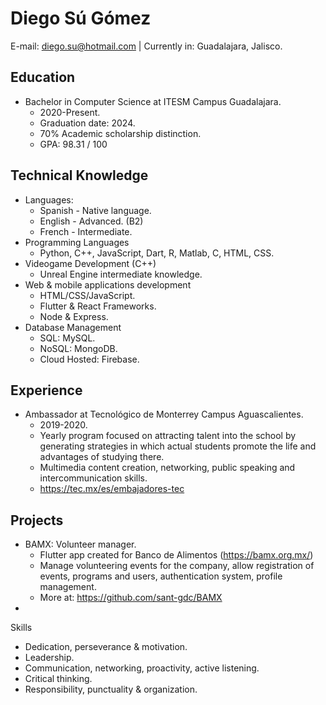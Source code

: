 # Diego Sú Gómez

E-mail: diego.su@hotmail.com | Currently in: Guadalajara, Jalisco.

Education
- 
- Bachelor in Computer Science at ITESM Campus Guadalajara.
  - 2020-Present.
  - Graduation date: 2024.
  - 70% Academic scholarship distinction.
  - GPA: 98.31 / 100

Technical Knowledge
-
- Languages:
  - Spanish - Native language.
  - English - Advanced. (B2)
  - French - Intermediate.
- Programming Languages
  - Python, C++, JavaScript, Dart, R, Matlab, C, HTML, CSS.
- Videogame Development (C++)
  - Unreal Engine intermediate knowledge.
- Web & mobile applications development
  - HTML/CSS/JavaScript.
  - Flutter & React Frameworks.
  - Node & Express.
- Database Management
  - SQL: MySQL.
  - NoSQL: MongoDB.
  - Cloud Hosted: Firebase.

Experience
-
- Ambassador at Tecnológico de Monterrey Campus Aguascalientes.
  - 2019-2020.
  - Yearly program focused on attracting talent into the school by generating strategies in which actual students promote the life and advantages of studying there.
  - Multimedia content creation, networking, public speaking and intercommunication skills.
  - https://tec.mx/es/embajadores-tec

Projects
-
- BAMX: Volunteer manager.
  - Flutter app created for Banco de Alimentos (https://bamx.org.mx/)
  - Manage volunteering events for the company, allow registration of events, programs and users, authentication system, profile management.
  - More at: https://github.com/sant-gdc/BAMX
- 

Skills
- Dedication, perseverance & motivation.
- Leadership.
- Communication, networking, proactivity, active listening.
- Critical thinking.
- Responsibility, punctuality & organization.
